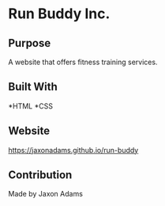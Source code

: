 # Run Buddy Inc.

## Purpose
A website that offers fitness training services.

## Built With
*HTML
*CSS

## Website
https://jaxonadams.github.io/run-buddy

## Contribution
Made by Jaxon Adams
